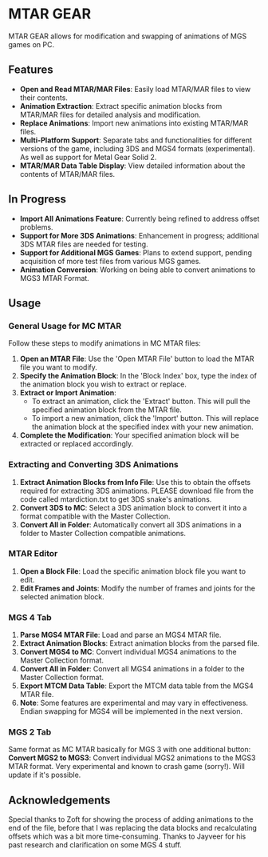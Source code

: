 # MTAR GEAR

MTAR GEAR allows for modification and swapping of animations of MGS games on PC.

## Features

- **Open and Read MTAR/MAR Files**: Easily load MTAR/MAR files to view their contents.
- **Animation Extraction**: Extract specific animation blocks from MTAR/MAR files for detailed analysis and modification.
- **Replace Animations**: Import new animations into existing MTAR/MAR files.
- **Multi-Platform Support**: Separate tabs and functionalities for different versions of the game, including 3DS and MGS4 formats (experimental). As well as support for Metal Gear Solid 2.
- **MTAR/MAR Data Table Display**: View detailed information about the contents of MTAR/MAR files.

## In Progress

- **Import All Animations Feature**: Currently being refined to address offset problems.
- **Support for More 3DS Animations**: Enhancement in progress; additional 3DS MTAR files are needed for testing.
- **Support for Additional MGS Games**: Plans to extend support, pending acquisition of more test files from various MGS games.
- **Animation Conversion**: Working on being able to convert animations to MGS3 MTAR Format.

## Usage

### General Usage for MC MTAR
Follow these steps to modify animations in MC MTAR files:
1. **Open an MTAR File**: Use the 'Open MTAR File' button to load the MTAR file you want to modify.
2. **Specify the Animation Block**: In the 'Block Index' box, type the index of the animation block you wish to extract or replace.
3. **Extract or Import Animation**:
   - To extract an animation, click the 'Extract' button. This will pull the specified animation block from the MTAR file.
   - To import a new animation, click the 'Import' button. This will replace the animation block at the specified index with your new animation.
4. **Complete the Modification**: Your specified animation block will be extracted or replaced accordingly.

### Extracting and Converting 3DS Animations
1. **Extract Animation Blocks from Info File**: Use this to obtain the offsets required for extracting 3DS animations. PLEASE download file from the code called mtardiction.txt to get 3DS snake's animations.
2. **Convert 3DS to MC**: Select a 3DS animation block to convert it into a format compatible with the Master Collection.
3. **Convert All in Folder**: Automatically convert all 3DS animations in a folder to Master Collection compatible animations.

### MTAR Editor
1. **Open a Block File**: Load the specific animation block file you want to edit.
2. **Edit Frames and Joints**: Modify the number of frames and joints for the selected animation block.

### MGS 4 Tab
1. **Parse MGS4 MTAR File**: Load and parse an MGS4 MTAR file.
2. **Extract Animation Blocks**: Extract animation blocks from the parsed file.
3. **Convert MGS4 to MC**: Convert individual MGS4 animations to the Master Collection format.
4. **Convert All in Folder**: Convert all MGS4 animations in a folder to the Master Collection format.
5. **Export MTCM Data Table**: Export the MTCM data table from the MGS4 MTAR file.
6. **Note**: Some features are experimental and may vary in effectiveness. Endian swapping for MGS4 will be implemented in the next version.

### MGS 2 Tab
Same format as MC MTAR basically for MGS 3 with one additional button:
**Convert MGS2 to MGS3**: Convert individual MGS2 animations to the MGS3 MTAR format. Very experimental and known to crash game (sorry!). Will update if it's possible.

## Acknowledgements

Special thanks to Zoft for showing the process of adding animations to the end of the file, before that I was replacing the data blocks and recalculating offsets which was a bit more time-consuming. Thanks to Jayveer for his past research and clarification on some MGS 4 stuff.

